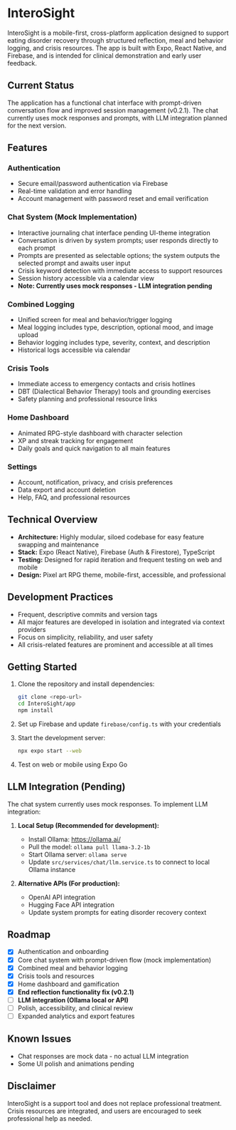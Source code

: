 # InteroSight

InteroSight is a mobile-first, cross-platform application designed to support eating disorder recovery through structured reflection, meal and behavior logging, and crisis resources. The app is built with Expo, React Native, and Firebase, and is intended for clinical demonstration and early user feedback.

## Current Status

The application has a functional chat interface with prompt-driven conversation flow and improved session management (v0.2.1). The chat currently uses mock responses and prompts, with LLM integration planned for the next version.

## Features

### Authentication
- Secure email/password authentication via Firebase
- Real-time validation and error handling
- Account management with password reset and email verification

### Chat System (Mock Implementation)
- Interactive journaling chat interface pending UI-theme integration
- Conversation is driven by system prompts; user responds directly to each prompt
- Prompts are presented as selectable options; the system outputs the selected prompt and awaits user input
- Crisis keyword detection with immediate access to support resources
- Session history accessible via a calendar view
- **Note: Currently uses mock responses - LLM integration pending**

### Combined Logging
- Unified screen for meal and behavior/trigger logging
- Meal logging includes type, description, optional mood, and image upload
- Behavior logging includes type, severity, context, and description
- Historical logs accessible via calendar

### Crisis Tools
- Immediate access to emergency contacts and crisis hotlines
- DBT (Dialectical Behavior Therapy) tools and grounding exercises
- Safety planning and professional resource links

### Home Dashboard
- Animated RPG-style dashboard with character selection
- XP and streak tracking for engagement
- Daily goals and quick navigation to all main features

### Settings
- Account, notification, privacy, and crisis preferences
- Data export and account deletion
- Help, FAQ, and professional resources

## Technical Overview

- **Architecture:** Highly modular, siloed codebase for easy feature swapping and maintenance
- **Stack:** Expo (React Native), Firebase (Auth & Firestore), TypeScript
- **Testing:** Designed for rapid iteration and frequent testing on web and mobile
- **Design:** Pixel art RPG theme, mobile-first, accessible, and professional

## Development Practices

- Frequent, descriptive commits and version tags
- All major features are developed in isolation and integrated via context providers
- Focus on simplicity, reliability, and user safety
- All crisis-related features are prominent and accessible at all times

## Getting Started

1. Clone the repository and install dependencies:
   ```bash
   git clone <repo-url>
   cd InteroSight/app
   npm install
   ```

2. Set up Firebase and update `firebase/config.ts` with your credentials

3. Start the development server:
   ```bash
   npx expo start --web
   ```

4. Test on web or mobile using Expo Go

## LLM Integration (Pending)

The chat system currently uses mock responses. To implement LLM integration:

1. **Local Setup (Recommended for development):**
   - Install Ollama: https://ollama.ai/
   - Pull the model: `ollama pull llama-3.2-1b`
   - Start Ollama server: `ollama serve`
   - Update `src/services/chat/llm.service.ts` to connect to local Ollama instance

2. **Alternative APIs (For production):**
   - OpenAI API integration
   - Hugging Face API integration
   - Update system prompts for eating disorder recovery context

## Roadmap

- [x] Authentication and onboarding
- [x] Core chat system with prompt-driven flow (mock implementation)
- [x] Combined meal and behavior logging
- [x] Crisis tools and resources
- [x] Home dashboard and gamification
- [x] **End reflection functionality fix (v0.2.1)**
- [ ] **LLM integration (Ollama local or API)**
- [ ] Polish, accessibility, and clinical review
- [ ] Expanded analytics and export features

## Known Issues

- Chat responses are mock data - no actual LLM integration
- Some UI polish and animations pending

## Disclaimer

InteroSight is a support tool and does not replace professional treatment. Crisis resources are integrated, and users are encouraged to seek professional help as needed. 
